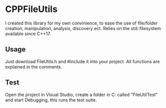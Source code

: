 # CPPFileUtils
I created this library for my own convinience, to ease the use of file/folder creation, manipulation, analysis, discovery ect.
Relies on the std::filesystem available since C++17. 

## Usage
Just download FileUtils.h and #include it into your project. All functions are explained in the comments.

## Test
Open the project in Visual Studio, create a folder in C\: called "FileUtilTest" and start Debugging, this runs the test suite.
